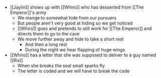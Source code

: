 - [[Jaylin]] shows up with [[Whiro]] who has desserted from [[The Emperor]]'s army
	- We mange to somewhat hide from our pursuers
	- But people aren't very good at hiding so we get noticed
	- [[Whiro]] goes and pretends to still work for [[The Emperor]] and directs them to go to the cave
	- We move further away and hide to take a short rest
		- And then a long rest
		- During the night we hear flapping of huge wings
- [[Whiro]] has a letter that she was supposed to deliver to a guy named [[Rix]]
	- When she breaks the seal small sparks fly
	- The letter is coded and we will have to break the code